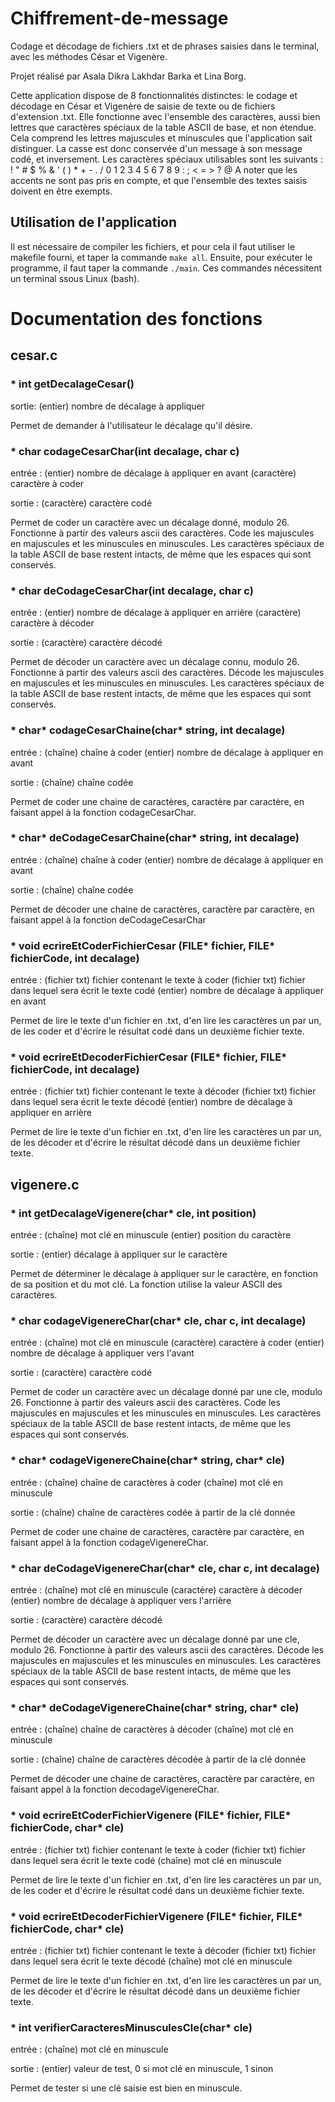 # Chiffrement-de-message

Codage et décodage de fichiers .txt et de phrases saisies dans le terminal, avec les méthodes César et Vigenère.

Projet réalisé par Asala Dikra Lakhdar Barka et Lina Borg.

Cette application dispose de 8 fonctionnalités distinctes: le codage et décodage en César et Vigenère de saisie de texte ou de fichiers d'extension .txt.
Elle fonctionne avec l'ensemble des caractères, aussi bien lettres que caractères spéciaux de la table ASCII de base, et non étendue.
Cela comprend les lettres majuscules et minuscules que l'application sait distinguer. La casse est donc conservée d'un message à son message codé, et inversement.
Les caractères spéciaux utilisables sont les suivants : ! " # $ % & ' ( ) * + - . / 0 1 2 3 4 5 6 7 8 9 : ; < = > ? @
A noter que les accents ne sont pas pris en compte, et que l'ensemble des textes saisis doivent en être exempts.

## Utilisation de l'application

Il est nécessaire de compiler les fichiers, et pour cela il faut utiliser le makefile fourni, et taper la commande ``make all``.
Ensuite, pour exécuter le programme, il faut taper la commande ``./main``.
Ces commandes nécessitent un terminal ssous Linux (bash).

# Documentation des fonctions

## cesar.c

### * int getDecalageCesar()
sortie: (entier) nombre de décalage à appliquer

Permet de demander à l'utilisateur le décalage qu'il désire.

### * char codageCesarChar(int decalage, char c)
entrée : (entier) nombre de décalage à appliquer en avant
         (caractère) caractère à coder

sortie : (caractère) caractère codé

Permet de coder un caractère avec un décalage donné, modulo 26.
Fonctionne à partir des valeurs ascii des caractères.
Code les majuscules en majuscules et les minuscules en minuscules.
Les caractères spéciaux de la table ASCII de base restent intacts, de même que les espaces qui sont conservés.

### * char deCodageCesarChar(int decalage, char c)
entrée : (entier) nombre de décalage à appliquer en arrière
         (caractère) caractère à décoder

sortie : (caractère) caractère décodé

Permet de décoder un caractère avec un décalage connu, modulo 26.
Fonctionne à partir des valeurs ascii des caractères.
Décode les majuscules en majuscules et les minuscules en minuscules.
Les caractères spéciaux de la table ASCII de base restent intacts, de même que les espaces qui sont conservés.

### * char* codageCesarChaine(char* string, int decalage)
entrée : (chaîne) chaîne à coder
         (entier) nombre de décalage à appliquer en avant

sortie : (chaîne) chaîne codée

Permet de coder une chaine de caractères, caractère par caractère, en faisant appel à la fonction codageCesarChar.

### * char* deCodageCesarChaine(char* string, int decalage)
entrée : (chaîne) chaîne à coder
         (entier) nombre de décalage à appliquer en avant

sortie : (chaîne) chaîne codée

Permet de décoder une chaine de caractères, caractère par caractère, en faisant appel à la fonction deCodageCesarChar

### * void ecrireEtCoderFichierCesar (FILE* fichier, FILE* fichierCode, int decalage)
entrée : (fichier txt) fichier contenant le texte à coder
         (fichier txt) fichier dans lequel sera écrit le texte codé
         (entier) nombre de décalage à appliquer en avant

Permet de lire le texte d'un fichier en .txt, d'en lire les caractères un par un, de les coder et d'écrire le résultat codé dans un deuxième fichier texte.

### * void ecrireEtDecoderFichierCesar (FILE* fichier, FILE* fichierCode, int decalage)
entrée : (fichier txt) fichier contenant le texte à décoder
         (fichier txt) fichier dans lequel sera écrit le texte décodé
         (entier) nombre de décalage à appliquer en arrière

Permet de lire le texte d'un fichier en .txt, d'en lire les caractères un par un, de les décoder et d'écrire le résultat décodé dans un deuxième fichier texte.


## vigenere.c

### * int getDecalageVigenere(char* cle, int position)
entrée : (chaîne) mot clé en minuscule
         (entier) position du caractère

sortie : (entier) décalage à appliquer sur le caractère

Permet de déterminer le décalage à appliquer sur le caractère, en fonction de sa position et du mot clé.
La fonction utilise la valeur ASCII des caractères.

### * char codageVigenereChar(char* cle, char c, int decalage)
entrée : (chaîne) mot clé en minuscule
         (caractère) caractère à coder
         (entier) nombre de décalage à appliquer vers l'avant

sortie : (caractère) caractère codé

Permet de coder un caractère avec un décalage donné par une cle, modulo 26.
Fonctionne à partir des valeurs ascii des caractères.
Code les majuscules en majuscules et les minuscules en minuscules.
Les caractères spéciaux de la table ASCII de base restent intacts, de même que les espaces qui sont conservés.

### * char* codageVigenereChaine(char* string, char* cle)
entrée : (chaîne) chaîne de caractères à coder
         (chaîne) mot clé en minuscule

sortie : (chaîne) chaîne de caractères codée à partir de la clé donnée

Permet de coder une chaine de caractères, caractère par caractère, en faisant appel à la fonction codageVigenereChar.

### * char deCodageVigenereChar(char* cle, char c, int decalage)
entrée : (chaîne) mot clé en minuscule
         (caractère) caractère à décoder
         (entier) nombre de décalage à appliquer vers l'arrière

sortie : (caractère) caractère décodé

Permet de décoder un caractère avec un décalage donné par une cle, modulo 26.
Fonctionne à partir des valeurs ascii des caractères.
Décode les majuscules en majuscules et les minuscules en minuscules.
Les caractères spéciaux de la table ASCII de base restent intacts, de même que les espaces qui sont conservés.

### * char* deCodageVigenereChaine(char* string, char* cle)
entrée : (chaîne) chaîne de caractères à décoder
         (chaîne) mot clé en minuscule

sortie : (chaîne) chaîne de caractères décodée à partir de la clé donnée

Permet de décoder une chaine de caractères, caractère par caractère, en faisant appel à la fonction decodageVigenereChar.

### * void ecrireEtCoderFichierVigenere (FILE* fichier, FILE* fichierCode, char* cle)
entrée : (fichier txt) fichier contenant le texte à coder
         (fichier txt) fichier dans lequel sera écrit le texte codé
         (chaîne) mot clé en minuscule

Permet de lire le texte d'un fichier en .txt, d'en lire les caractères un par un, de les coder et d'écrire le résultat codé dans un deuxième fichier texte.

### * void ecrireEtDecoderFichierVigenere (FILE* fichier, FILE* fichierCode, char* cle)
entrée : (fichier txt) fichier contenant le texte à décoder
         (fichier txt) fichier dans lequel sera écrit le texte décodé
         (chaîne) mot clé en minuscule

Permet de lire le texte d'un fichier en .txt, d'en lire les caractères un par un, de les décoder et d'écrire le résultat décodé dans un deuxième fichier texte.

### * int verifierCaracteresMinusculesCle(char* cle)
entrée : (chaîne) mot clé en minuscule

sortie : (entier) valeur de test, 0 si mot clé en minuscule, 1 sinon

Permet de tester si une clé saisie est bien en minuscule.